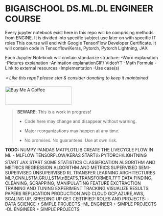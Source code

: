 # BIGAISCHOOL DS.ML.DL ENGINEER COURSE

Every jupyter notebook exist here in this repo will be comprising methods from ENGINE.
It is divided into specific subject use later on with specific IT roles
This course will end with Google TensorFlow Developer Certificate.
It will contain code in Tensorflow/Keras, Pytorch, Pytorch Lightning, JAX

Each Jupyter Notebook will contain standarize structure:
-Word explanation
-Pictures explanation
-Animation explanationGIF/ VideoYT
-Math Formula
-Link to external resources
-Implementation
-Use case(s)

*⭐️ Like this repo? please star & consider donating to keep it maintained*

<a href="https://www.buymeacoffee.com/aleksanderu" target="_blank"><img src="https://cdn.buymeacoffee.com/buttons/v2/default-yellow.png" alt="Buy Me A Coffee" style="height: 60px !important;width: 217px !important;" ></a>


> **BEWARE**: This is a work in progress!
>
> * Code here may change and disappear without warning.
>
> * Major reorganizations may happen at any time.
>
> * No promises. No guarantees. Use at own risk.

**TODO:**
NUMPY
PANDAS
MATPLOTLIB
CREATE THE LIVECYCLE FLOW IN ML - MLFLOW
TENSORFLOW/KERAS START👍
PYTORCH/LIGHTNING START
JAX START
SOME STATISTICS
CLASSIFICATION ALGORITHM AND METRICS
REGRESSION ALGORITHM AND METRICS
SUPERVISED
SEMI-SUPERVISED
UNSUPERVISED
RL
TRANSFER LEARNING
ARCHITECTURES MLP,CNN,LSTM,GRU,LSTM,nBEATS,TRANSFORMER,TFT
DATA FINDING, CLEANING, SCRAPPING, MANIPULATING
FEATURE EXCTRACTION
TRAINING AND TUNING
EXPERIMENT TRACKING
VISUALIZE RESULTS
PAPERS REPLICATION
PRODUCTION AND CLOUD GCP,AZURE,AWS, SCALING UP, SPEEDING UP
GET CERTIFIED!
ROLES AND PROJECTS:
-DATA SCIENCE + SIMPLE PROJECTS
-ML ENGINEER + SIMPLE PROJECTS
-DL ENGINEER + SIMPLE PROJECTS











